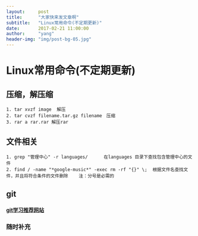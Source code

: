 ```yaml
---
layout:     post
title:      "大家快来发文章啊"
subtitle:   "Linux常用命令(不定期更新)"
date:       2017-02-21 11:00:00
author:     "yang"
header-img: "img/post-bg-05.jpg"
---
```


# Linux常用命令(不定期更新)

## 压缩，解压缩
    
    1. tar xvzf image  解压
    2. tar cvzf filename.tar.gz filename　压缩
    3. rar a rar.rar 解压rar
    
    
## 文件相关
    
    1. grep "管理中心" -r languages/      在languages 目录下查找包含管理中心的文件
    2. find / -name "*google-music*" -exec rm -rf "{}" \;  根据文件名查找文件，并且将符合条件的文件删除    注：分号是必需的
    
## git
    
####  [git学习推荐网站](http://www.liaoxuefeng.com/wiki/0013739516305929606dd18361248578c67b8067c8c017b000/00137628548491051ccfaef0ccb470894c858999603fedf000)



### 随时补充
    



